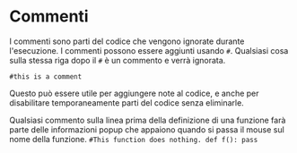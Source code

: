 # Commenti
I commenti sono parti del codice che vengono ignorate durante l'esecuzione. 
I commenti possono essere aggiunti usando `#`. Qualsiasi cosa sulla stessa riga dopo il `#` è un commento e verrà ignorata.

`#this is a comment`

Questo può essere utile per aggiungere note al codice, e anche per disabilitare temporaneamente parti del codice senza eliminarle.

Qualsiasi commento sulla linea prima della definizione di una funzione farà parte delle informazioni popup che appaiono quando si passa il mouse sul nome della funzione.
`#This function does nothing.
def f():
    pass`